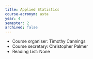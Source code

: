 ```yaml
---
title: Applied Statistics
course-acronym: asta
year: 4
semester: 2
archived: false
---
```


- Course organiser: Timothy Cannings
- Course secretary: Christopher Palmer
- Reading List: None